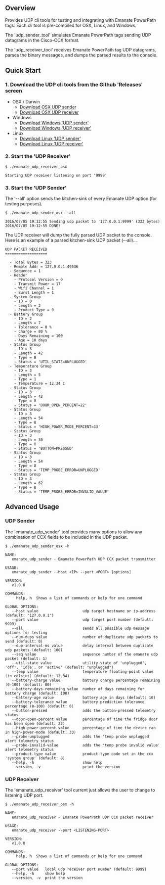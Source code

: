 ## Overview

Provides UDP cli tools for testing and integrating with Emanate PowerPath tags.  Each cli tool is pre-compiled for OSX, Linux, and Windows.

The 'udp_sender_tool' simulates Emanate PowerPath tags sending UDP datagrams in the Cisco-CCX format.

The 'udp_receiver_tool' receives Emanate PowerPath tag UDP datagrams, parses the binary messages, and dumps the parsed results to the console.

## Quick Start

### 1. Download the UDP cli tools from the Github 'Releases' screen
   * OSX / Darwin
     * [Download OSX UDP sender](https://github.com/EmanateWireless/emanate-udp-tools/releases/download/v1.0.0/emanate_udp_sender_osx)
     * [Download OSX UDP receiver](https://github.com/EmanateWireless/emanate-udp-tools/releases/download/v1.0.0/emanate_udp_receiver_osx)
   * Windows
     * [Download Windows 'UDP sender'](https://github.com/EmanateWireless/emanate-udp-tools/releases/download/v1.0.0/emanate_udp_sender_win.exe)
     * [Download Windows 'UDP receiver'](https://github.com/EmanateWireless/emanate-udp-tools/releases/download/v1.0.0/emanate_udp_receiver_win.exe)
   * Linux
     * [Download Linux 'UDP sender'](https://github.com/EmanateWireless/emanate-udp-tools/releases/download/v1.0.0/emanate_udp_sender_linux)
     * [Download Linux 'UDP receiver'](https://github.com/EmanateWireless/emanate-udp-tools/releases/download/v1.0.0/emanate_udp_receiver_linux)

### 2. Start the 'UDP Receiver'

```
$ ./emanate_udp_receiver_osx

Starting UDP receiver listening on port '9999'
```

### 3. Start the 'UDP Sender'

The '--all' option sends the kitchen-sink of every Emanate UDP option (for testing purposes).

```
$ ./emanate_udp_sender_osx --all

2016/07/05 19:12:55 Sending udp packet to '127.0.0.1:9999' (323 bytes)
2016/07/05 19:12:55 DONE!
```

The UDP receiver will dump the fully parsed UDP packet to the console. Here is an example of a parsed kitchen-sink UDP packet (--all)...

```
UDP PACKET RECEIVED
===================

  - Total Bytes = 323
  - Remote Addr = 127.0.0.1:49536
  - Sequence = 1
  - Header
    - Protocol Version = 0
    - Transmit Power = 17
    - Wifi Channel = 1
    - Burst Length = 1
  - System Group
    - ID = 0
    - Length = 2
    - Product Type = 0
  - Battery Group
    - ID = 2
    - Length = 7
    - Tolerance = 0 %
    - Charge = 80 %
    - Days Remaining = 100
    - Age = 10 days
  - Status Group
    - ID = 3
    - Length = 42
    - Type = 8
    - Status = 'UTIL_STATE=UNPLUGGED'
  - Temperature Group
    - ID = 3
    - Length = 5
    - Type = 1
    - Temperature = 12.34 C
  - Status Group
    - ID = 3
    - Length = 42
    - Type = 8
    - Status = 'DOOR_OPEN_PERCENT=22'
  - Status Group
    - ID = 3
    - Length = 54
    - Type = 8
    - Status = 'HIGH_POWER_MODE_PERCENT=33'
  - Status Group
    - ID = 3
    - Length = 30
    - Type = 8
    - Status = 'BUTTON=PRESSED'
  - Status Group
    - ID = 3
    - Length = 54
    - Type = 8
    - Status = 'TEMP_PROBE_ERROR=UNPLUGGED'
  - Status Group
    - ID = 3
    - Length = 62
    - Type = 8
    - Status = 'TEMP_PROBE_ERROR=INVALID_VALUE'
```

## Advanced Usage

### UDP Sender

The 'emanate_udp_sender' tool provides many options to allow any combination of CCX fields to be included in the UDP packet.

```
$ ./emanate_udp_sender_osx -h

NAME:
   emanate_udp_sender - Emanate PowerPath UDP CCX packet transmitter

USAGE:
   emanate_udp_sender --host <IP> --port <PORT> [options]

VERSION:
   v1.0.0

COMMANDS:
     help, h  Shows a list of commands or help for one command

GLOBAL OPTIONS:
   --host value                    udp target hostname or ip-address (default: "127.0.0.1")
   --port value                    udp target port number (default: 9999)
   --all                           sends all possible udp message options for testing
   --num-dups value                number of duplicate udp packets to send (default: 0)
   --dup-interval-ms value         delay interval between duplicate udp packets (default: 100)
   --seq value                     sequence number of the emanate udp packet (default: 1)
   --util-state value              utility state of 'unplugged', 'off', 'idle', or 'active' (default: "unplugged")
   --temp value                    temperature floating-point value (in celsius) (default: 12.34)
   --battery-charge value          battery charge percentage remaining (0-100) (default: 80)
   --battery-days-remaining value  number of days remaining for battery charge (default: 100)
   --battery-age value             battery age in days (default: 10)
   --battery-tolerance value       battery prediction tolerance percentage (0-100) (default: 0)
   --button-pressed                adds the button-pressed telemetry status
   --door-open-percent value       percentage of time the fridge door has been open (default: 22)
   --high-power-percent value      percentage of time the device ran in high-power-mode (default: 33)
   --probe-unplugged               adds the 'temp probe unplugged' alert telemetry status
   --probe-invalid-value           adds the 'temp probe invalid value' alert telemetry status
   --product-type value            product-type code set in the ccx 'system group' (default: 0)
   --help, -h                      show help
   --version, -v                   print the version
```

### UDP Receiver

The 'emanate_udp_receiver' tool current just allows the user to change to listening UDP port.

```
$ ./emanate_udp_receiver_osx -h

NAME:
   emanate_udp_receiver - Emanate PowerPath UDP CCX packet receiver

USAGE:
   emanate_udp_receiver --port <LISTENING-PORT>

VERSION:
   v1.0.0

COMMANDS:
     help, h  Shows a list of commands or help for one command

GLOBAL OPTIONS:
   --port value   local udp receiver port number (default: 9999)
   --help, -h     show help
   --version, -v  print the version
```
